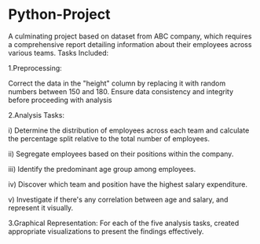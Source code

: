 # Python-Project
A culminating project based on dataset from ABC company, which requires a comprehensive report detailing information about their employees across various teams. Tasks Included:

1.Preprocessing:

Correct the data in the "height" column by replacing it with random numbers between 150 and 180. Ensure data consistency and integrity before proceeding with analysis

2.Analysis Tasks:

i) Determine the distribution of employees across each team and calculate the percentage split relative to the total number of employees.

ii) Segregate employees based on their positions within the company.

iii) Identify the predominant age group among employees.

iv) Discover which team and position have the highest salary expenditure.

v) Investigate if there's any correlation between age and salary, and represent it visually.

3.Graphical Representation:
For each of the five analysis tasks, created appropriate visualizations to present the findings effectively.
